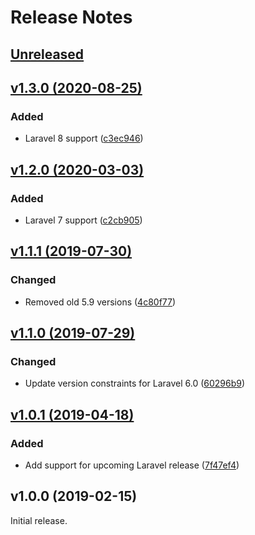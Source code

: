 # Release Notes

## [Unreleased](https://github.com/laravel/helpers/compare/v1.3.0...master)


## [v1.3.0 (2020-08-25)](https://github.com/laravel/helpers/compare/v1.2.0...v1.3.0)

### Added
- Laravel 8 support ([c3ec946](https://github.com/laravel/helpers/commit/c3ec9462c5ae033d81b95a35873b8d3a5970104e))


## [v1.2.0 (2020-03-03)](https://github.com/laravel/helpers/compare/v1.1.1...v1.2.0)

### Added
- Laravel 7 support ([c2cb905](https://github.com/laravel/helpers/commit/c2cb90540059def7d460ecf81f888339b62c574c))


## [v1.1.1 (2019-07-30)](https://github.com/laravel/helpers/compare/v1.1.0...v1.1.1)

### Changed
- Removed old 5.9 versions ([4c80f77](4c80f77392841110b9a6703ecfbae63710aa0081))


## [v1.1.0 (2019-07-29)](https://github.com/laravel/helpers/compare/v1.0.1...v1.1.0)

### Changed
- Update version constraints for Laravel 6.0 ([60296b9](https://github.com/laravel/helpers/commit/60296b92778c6d44c4f5c4007eca2c8a2e0f5281))


## [v1.0.1 (2019-04-18)](https://github.com/laravel/helpers/compare/v1.0.0...v1.0.1)

### Added
- Add support for upcoming Laravel release ([7f47ef4](https://github.com/laravel/helpers/commit/7f47ef43aaa76335d74e604fd2fc57a0e6f5a59f))


## v1.0.0 (2019-02-15)

Initial release.
